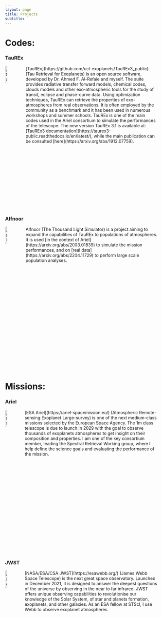 ```yaml
---
layout: page
title: Projects
subtitle: 
---
```


# Codes:

### TauREx
<img src="https://quentchangeat.github.io/img/taurex-3-oct2021.png" alt="taurex" width="12%" height="12%" align="left" style="float:left; padding-right:4px">
[TauREx](https://github.com/ucl-exoplanets/TauREx3_public) (Tau Retrieval for Exoplanets) is an open source software, developed by Dr. Ahmed F. Al-Refaie and myself. The suite provides radiative transfer forward models, chemical codes, clouds models and other exo-atmospheric tools for the study of transit, eclipse and phase-curve data. Using optimization techniques, TauREx can retrieve the properties of exo-atmospheres from real observations. It is often employed by the community as a benchmark and it has been used in numerous workshops and summer schools. TauREx is one of the main codes used in the Ariel consortium to simulate the performances of the telescope. The new version TauREx 3.1 is available at: [TauREx3 documentation](https://taurex3-public.readthedocs.io/en/latest/), while the main publication can be consulted [here](https://arxiv.org/abs/1912.07759).
<br clear="left"/>

### Alfnoor
<img src="https://quentchangeat.github.io/img/alfnoor.png" alt="alfnoor" width="12%" height="12%" align="left" style="float:left; padding-right:4px">
Alfnoor (The Thousand Light Simulator) is a project aiming to expand the capabilities of TauREx to populations of atmospheres. It is used [in the context of Ariel](https://arxiv.org/abs/2003.01839) to simulate the mission performances, and on [real data](https://arxiv.org/abs/2204.11729) to perform large scale population analyses.
<br clear="left"/>

# Missions:

### Ariel
<img src="https://quentchangeat.github.io/img/preview_ariel.png" alt="ariel" width="12%" height="12%" style="float:left; padding-right:4px">
[ESA Ariel](https://ariel-spacemission.eu/) (Atmospheric Remote-sensing Exoplanet Large-survey) is one of the next medium-class missions selected by the European Space Agency. The 1m class telescope is due to launch in 2029 with the goal to observe thousands of exoplanets atmospheres to get insight on their composition and properties. I am one of the key consortium member, leading the Spectral Retrieval Working group, where I help define the science goals and evaluating the performance of the mission.
<br clear="left"/>

### JWST
<img src="https://quentchangeat.github.io/img/jwst.png" alt="jwst" width="12%" height="12%" style="float:left; padding-right:4px">
[NASA/ESA/CSA JWST](https://esawebb.org/) (James Webb Space Telescope) is the next great space observatory. Launched in December 2021, it is designed to answer the deepest questions of the universe by observing in the near to far infrared. JWST offers unique observing capabilities to revolutionise our knowledge of the Solar System, of star and planets formation, exoplanets, and other galaxies. As an ESA fellow at STScI, I use Webb to observe exoplanet atmospheres.
<br clear="left"/>


